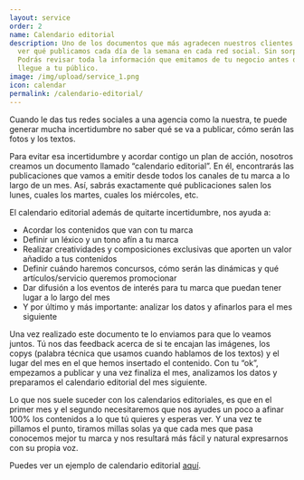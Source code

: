 ```yaml
---
layout: service
order: 2
name: Calendario editorial
description: Uno de los documentos que más agradecen nuestros clientes. Podrás
  ver qué publicamos cada día de la semana en cada red social. Sin sorpresas.
  Podrás revisar toda la información que emitamos de tu negocio antes de que
  llegue a tu público.
image: /img/upload/service_1.png
icon: calendar
permalink: /calendario-editorial/
---
```

Cuando le das tus redes sociales a una agencia como la nuestra, te puede generar mucha incertidumbre no saber qué se va a publicar, cómo serán las fotos y los textos.

Para evitar esa incertidumbre y acordar contigo un plan de acción, nosotros creamos un documento llamado “calendario editorial”. En él, encontrarás las publicaciones que vamos a emitir desde todos los canales de tu marca a lo largo de un mes. Así, sabrás exactamente qué publicaciones salen los lunes, cuales los martes, cuales los miércoles, etc.

El calendario editorial además de quitarte incertidumbre, nos ayuda a:

* Acordar los contenidos que van con tu marca
* Definir un léxico y un tono afín a tu marca
* Realizar creatividades y composiciones exclusivas que aporten un valor añadido a tus contenidos
* Definir cuándo haremos concursos, cómo serán las dinámicas y qué artículos/servicio queremos promocionar
* Dar difusión a los eventos de interés para tu marca que puedan tener lugar a lo largo del mes
* Y por último y más importante: analizar los datos y afinarlos para el mes siguiente

Una vez realizado este documento te lo enviamos para que lo veamos juntos. Tú nos das feedback acerca de si te encajan las imágenes, los copys (palabra técnica que usamos cuando hablamos de los textos) y el lugar del mes en el que hemos insertado el contenido. Con tu “ok”, empezamos a publicar y una vez finaliza el mes, analizamos los datos y preparamos el calendario editorial del mes siguiente.

Lo que nos suele suceder con los calendarios editoriales, es que en el primer mes y el segundo necesitaremos que nos ayudes un poco a afinar 100% los contenidos a lo que tú quieres y esperas ver. Y una vez te pillamos el punto, tiramos millas solas ya que cada mes que pasa conocemos mejor tu marca y nos resultará más fácil y natural expresarnos con su propia voz.

Puedes ver un ejemplo de calendario editorial [aquí](https://docs.google.com/presentation/d/1Bm72D-RxqqH-_R6Yt1anXTt-3zgtXYCqZhYcJoHone8/edit?ts=5f102c44#slide=id.g8d91ca56d4_0_48).